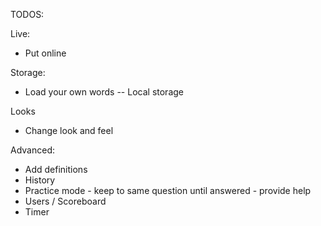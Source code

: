 
TODOS:

Live:
- Put online 

Storage: 
- Load your own words 
-- Local storage 


Looks 
- Change look and feel 


Advanced:
- Add definitions 
- History 
- Practice mode - keep to same question until answered - provide help 
- Users / Scoreboard 
- Timer 